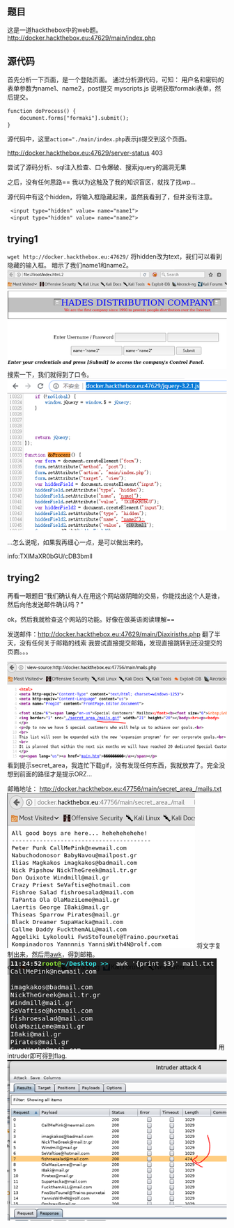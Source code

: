 ## 题目
这是一道hackthebox中的web题。
http://docker.hackthebox.eu:47629/main/index.php

## 源代码
首先分析一下页面，是一个登陆页面。
通过分析源代码，可知：
用户名和密码的表单参数为name1、name2，post提交
myscripts.js 说明获取formaki表单，然后提交。
```
function doProcess() {
    document.forms["formaki"].submit();
}
```
源代码中，这里`action="./main/index.php`表示js提交到这个页面。

http://docker.hackthebox.eu:47629/server-status 403

尝试了源码分析、sql注入检查、口令爆破、搜索jquery的漏洞无果

之后，没有任何思路==
我以为这触及了我的知识盲区，就找了找wp...

源代码中有这个hidden，将输入框隐藏起来，虽然我看到了，但并没有注意。
```
 <input type="hidden" value= name="name1"> 
 <input type="hidden" value= name="name2"> 
```
## trying1
`wget http://docker.hackthebox.eu:47629/`
将hidden改为text，我们可以看到隐藏的输入框。
暗示了我们name1和name2。
![1](https://raw.githubusercontent.com/Whale3070/Whale3070.github.io/master/images/1025/1.PNG)
搜索一下，我们就得到了口令。
![2](https://raw.githubusercontent.com/Whale3070/Whale3070.github.io/master/images/1025/2.PNG)

...怎么说呢，如果我再细心一点，是可以做出来的。

info:TXlMaXR0bGU/cDB3bmll
## trying2

再看一眼题目“我们确认有人在用这个网站做阴暗的交易，你能找出这个人是谁，然后向他发送邮件确认吗？”

ok，然后我就检查这个网站的功能。好像在做英语阅读理解==

发送邮件：http://docker.hackthebox.eu:47629/main/Diaxirisths.php
翻了半天，没有任何关于邮箱的线索
我尝试直接提交邮箱，发现直接跳转到还没提交的页面。。。

![3](https://raw.githubusercontent.com/Whale3070/Whale3070.github.io/master/images/1025/3.PNG)
看到提示secret_area，我连忙下载gif，没有发现任何东西，我就放弃了。完全没想到前面的路径才是提示ORZ...

邮箱地址：
http://docker.hackthebox.eu:47756/main/secret_area_/mails.txt
![5](https://raw.githubusercontent.com/Whale3070/Whale3070.github.io/master/images/1025/5.PNG)
将文字复制出来，然后用[awk](https://whale3070.github.io/linux/2018/07/01/awk/)，得到邮箱。
![4](https://raw.githubusercontent.com/Whale3070/Whale3070.github.io/master/images/1025/4.PNG)
用intruder即可得到flag.
![6](https://raw.githubusercontent.com/Whale3070/Whale3070.github.io/master/images/1025/6.PNG)

